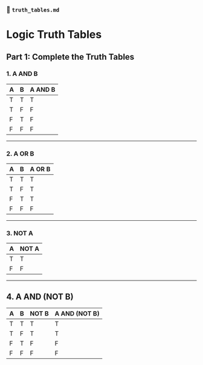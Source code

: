 ### 📄 `truth_tables.md`


# Logic Truth Tables

## Part 1: Complete the Truth Tables

### 1. A AND B

| A | B | A AND B |
|---|---|---------|
| T | T |    T    |
| T | F |    F    |
| F | T |    F    |
| F | F |    F    |

---

### 2. A OR B

| A | B | A OR B |
|---|---|--------|
| T | T |   T    |
| T | F |   T    |
| F | T |   T    |
| F | F |   F    |

---

### 3. NOT A

| A | NOT A |
|---|-------|
| T |   T   |
| F |   F   |

---

## 4. A AND (NOT B)

| A | B | NOT B | A AND (NOT B) |
|---|---|--------|---------------|
| T | T |  T     |       T       |
| T | F |  T     |       T       |
| F | T |  F     |       F       |
| F | F |  F     |       F       |

